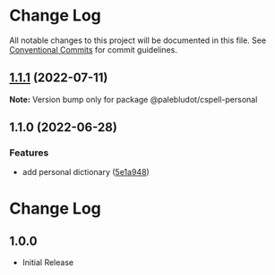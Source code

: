 # Change Log

All notable changes to this project will be documented in this file.
See [Conventional Commits](https://conventionalcommits.org) for commit guidelines.

## [1.1.1](https://github.com/PaleBluDot/cspell-dictionaries/compare/@palebludot/cspell-personal@1.1.0...@palebludot/cspell-personal@1.1.1) (2022-07-11)

**Note:** Version bump only for package @palebludot/cspell-personal





## 1.1.0 (2022-06-28)


### Features

* add personal dictionary ([5e1a948](https://github.com/PaleBluDot/cspell-dictionaries/commit/5e1a9486dabad3522b9935b083942b768119b654))



# Change Log

## 1.0.0

- Initial Release
